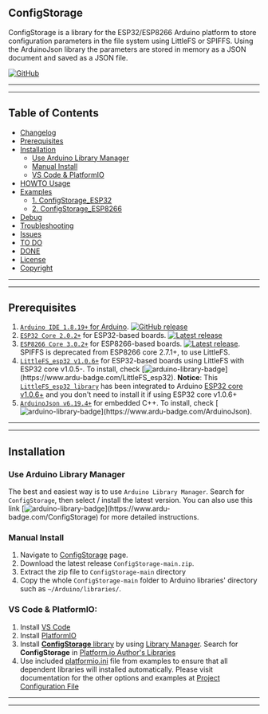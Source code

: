 ## ConfigStorage
ConfigStorage is a library for the ESP32/ESP8266 Arduino platform to store configuration parameters in the file system using LittleFS or SPIFFS.
Using the ArduinoJson library the parameters are stored in memory as a JSON document and saved as a JSON file.

[![GitHub](https://img.shields.io/github/license/mashape/apistatus.svg)](https://github.com/Tost69/ConfigStorage/blob/master/LICENSE)

---
---

## Table of Contents

* [Changelog](changelog.md)
* [Prerequisites](#prerequisites)
* [Installation](#installation)
  * [Use Arduino Library Manager](#use-arduino-library-manager)
  * [Manual Install](#manual-install)
  * [VS Code & PlatformIO](#vs-code--platformio)
* [HOWTO Usage](#howto-usage)
* [Examples](#examples)
  * [ 1. ConfigStorage_ESP32](examples/ConfigStorage_ESP32)
  * [ 2. ConfigStorage_ESP8266](examples/ConfigStorage_ESP8266)
* [Debug](#debug)
* [Troubleshooting](#troubleshooting)
* [Issues](#issues)
* [TO DO](#to-do)
* [DONE](#done)
* [License](#license)
* [Copyright](#copyright)

---
---

## Prerequisites

1. [`Arduino IDE 1.8.19+` for Arduino](https://github.com/arduino/Arduino). [![GitHub release](https://img.shields.io/github/release/arduino/Arduino.svg)](https://github.com/arduino/Arduino/releases/latest)
2. [`ESP32 Core 2.0.2+`](https://github.com/espressif/arduino-esp32) for ESP32-based boards. [![Latest release](https://img.shields.io/github/release/espressif/arduino-esp32.svg)](https://github.com/espressif/arduino-esp32/releases/latest/)
3. [`ESP8266 Core 3.0.2+`](https://github.com/esp8266/Arduino) for ESP8266-based boards. [![Latest release](https://img.shields.io/github/release/esp8266/Arduino.svg)](https://github.com/esp8266/Arduino/releases/latest/). SPIFFS is deprecated from ESP8266 core 2.7.1+, to use LittleFS. 
4. [`LittleFS_esp32 v1.0.6+`](https://github.com/lorol/LITTLEFS) for ESP32-based boards using LittleFS with ESP32 core v1.0.5-. To install, check [![arduino-library-badge](https://www.ardu-badge.com/badge/LittleFS_esp32.svg?)](https://www.ardu-badge.com/LittleFS_esp32). **Notice**: This [`LittleFS_esp32 library`](https://github.com/lorol/LITTLEFS) has been integrated to Arduino [ESP32 core v1.0.6+](https://github.com/espressif/arduino-esp32/tree/master/libraries/LITTLEFS) and you don't need to install it if using ESP32 core v1.0.6+
5. [`ArduinoJson v6.19.4+`](https://github.com/bblanchon/ArduinoJson) for embedded C++. To install, check [![arduino-library-badge](https://www.ardu-badge.com/badge/ArduinoJson.svg?)](https://www.ardu-badge.com/ArduinoJson).

---
---

## Installation

### Use Arduino Library Manager
The best and easiest way is to use `Arduino Library Manager`. Search for `ConfigStorage`, then select / install the latest version. You can also use this link [![arduino-library-badge](https://www.ardu-badge.com/badge/ConfigStorage.svg?)](https://www.ardu-badge.com/ConfigStorage) for more detailed instructions.

### Manual Install

1. Navigate to [ConfigStorage](https://github.com/Tost69/ConfigStorage) page.
2. Download the latest release `ConfigStorage-main.zip`.
3. Extract the zip file to `ConfigStorage-main` directory 
4. Copy the whole `ConfigStorage-main` folder to Arduino libraries' directory such as `~/Arduino/libraries/`.

### VS Code & PlatformIO:

1. Install [VS Code](https://code.visualstudio.com/)
2. Install [PlatformIO](https://platformio.org/platformio-ide)
3. Install [**ConfigStorage** library](https://registry.platformio.org/libraries/tost69/ConfigStorage) by using [Library Manager](https://registry.platformio.org/libraries/tost69/ConfigStorage/installation). Search for **ConfigStorage** in [Platform.io Author's Libraries](https://platformio.org/lib/search?query=author:%22Tost69%22)
4. Use included [platformio.ini](platformio/platformio.ini) file from examples to ensure that all dependent libraries will installed automatically. Please visit documentation for the other options and examples at [Project Configuration File](https://docs.platformio.org/page/projectconf.html)

---
---
